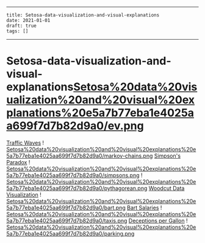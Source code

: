 
---
    title: Setosa-data-visualization-and-visual-explanations
    date: 2021-01-01    
    draft: true
    tags: []
---
# Setosa-data-visualization-and-visual-explanations[Setosa%20data%20visualization%20and%20visual%20explanations%20e5a7b77eba1e4025aa699f7d7b82d9a0/ev.png](Setosa%20data%20visualization%20and%20visual%20explanations%20e5a7b77eba1e4025aa699f7d7b82d9a0/ev.png)
[Traffic Waves](http://blogs.kqed.org/lowdown/2013/11/12/traffic-waves)
!
[Setosa%20data%20visualization%20and%20visual%20explanations%20e5a7b77eba1e4025aa699f7d7b82d9a0/markov-chains.png](Setosa%20data%20visualization%20and%20visual%20explanations%20e5a7b77eba1e4025aa699f7d7b82d9a0/markov-chains.png)
[Simpson's Paradox](http://vudlab.com/simpsons/)
!
[Setosa%20data%20visualization%20and%20visual%20explanations%20e5a7b77eba1e4025aa699f7d7b82d9a0/simpsons.png](Setosa%20data%20visualization%20and%20visual%20explanations%20e5a7b77eba1e4025aa699f7d7b82d9a0/simpsons.png)
!
[Setosa%20data%20visualization%20and%20visual%20explanations%20e5a7b77eba1e4025aa699f7d7b82d9a0/pythagorean.png](Setosa%20data%20visualization%20and%20visual%20explanations%20e5a7b77eba1e4025aa699f7d7b82d9a0/pythagorean.png)
[Woodcut Data Visualization](http://setosa.io/blog/2014/08/10/woodcut-data-visualization/)
!
[Setosa%20data%20visualization%20and%20visual%20explanations%20e5a7b77eba1e4025aa699f7d7b82d9a0/bart.png](Setosa%20data%20visualization%20and%20visual%20explanations%20e5a7b77eba1e4025aa699f7d7b82d9a0/bart.png)
[Bart Salaries](http://blog.vctr.me/bart/)
!
[Setosa%20data%20visualization%20and%20visual%20explanations%20e5a7b77eba1e4025aa699f7d7b82d9a0/taxis.png](Setosa%20data%20visualization%20and%20visual%20explanations%20e5a7b77eba1e4025aa699f7d7b82d9a0/taxis.png)
[Deceptions per Gallon](http://blogs.kqed.org/lowdown/2013/12/10/gas-mileage/)
!
[Setosa%20data%20visualization%20and%20visual%20explanations%20e5a7b77eba1e4025aa699f7d7b82d9a0/parking.png](Setosa%20data%20visualization%20and%20visual%20explanations%20e5a7b77eba1e4025aa699f7d7b82d9a0/parking.png)
